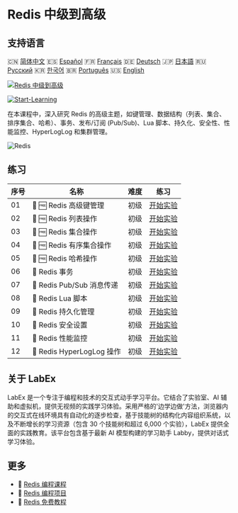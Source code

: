 # Redis 中级到高级

## 支持语言

🇨🇳 [简体中文](README_zh.md) 🇪🇸 [Español](README_es.md) 🇫🇷 [Français](README_fr.md) 🇩🇪 [Deutsch](README_de.md) 🇯🇵 [日本語](README_ja.md) 🇷🇺 [Русский](README_ru.md) 🇰🇷 [한국어](README_ko.md) 🇧🇷 [Português](README_pt.md) 🇺🇸 [English](README.md) 

[![Redis 中级到高级](https://cover-creator.labex.io/redis-intermediate-to-advanced.png?lang=zh)](https://labex.io/zh/courses/redis-intermediate-to-advanced)

[![Start-Learning](https://img.shields.io/badge/Start-Learning-whitesmoke?style=for-the-badge)](https://labex.io/zh/courses/redis-intermediate-to-advanced)

在本课程中，深入研究 Redis 的高级主题，如键管理、数据结构（列表、集合、排序集合、哈希）、事务、发布/订阅 (Pub/Sub)、Lua 脚本、持久化、安全性、性能监控、HyperLogLog 和集群管理。

![Redis](https://img.shields.io/badge/Redis-whitesmoke?style=for-the-badge&logo=redis)


## 练习

|   序号 | 名称                       | 难度   | 练习                                                                                                            |
|--------|----------------------------|--------|-----------------------------------------------------------------------------------------------------------------|
|     01 | 📖 🆓 Redis 高级键管理     | 初级   | <a target='_blank' href='https://labex.io/zh/tutorials/redis-redis-advanced-key-management-552094'>开始实验</a> |
|     02 | 📖 🆓 Redis 列表操作       | 初级   | <a target='_blank' href='https://labex.io/zh/tutorials/redis-redis-list-operations-552098'>开始实验</a>         |
|     03 | 📖 🆓 Redis 集合操作       | 初级   | <a target='_blank' href='https://labex.io/zh/tutorials/redis-redis-set-operations-552104'>开始实验</a>          |
|     04 | 📖 🆓 Redis 有序集合操作   | 初级   | <a target='_blank' href='https://labex.io/zh/tutorials/redis-redis-sorted-set-operations-552105'>开始实验</a>   |
|     05 | 📖 🆓 Redis 哈希操作       | 初级   | <a target='_blank' href='https://labex.io/zh/tutorials/redis-redis-hash-operations-552096'>开始实验</a>         |
|     06 | 📖  Redis 事务             | 初级   | <a target='_blank' href='https://labex.io/zh/tutorials/redis-redis-transactions-552106'>开始实验</a>            |
|     07 | 📖  Redis Pub/Sub 消息传递 | 初级   | <a target='_blank' href='https://labex.io/zh/tutorials/redis-redis-pub-sub-messaging-552102'>开始实验</a>       |
|     08 | 📖  Redis Lua 脚本         | 初级   | <a target='_blank' href='https://labex.io/zh/tutorials/redis-redis-lua-scripting-552099'>开始实验</a>           |
|     09 | 📖  Redis 持久化管理       | 初级   | <a target='_blank' href='https://labex.io/zh/tutorials/redis-redis-persistence-management-552101'>开始实验</a>  |
|     10 | 📖  Redis 安全设置         | 初级   | <a target='_blank' href='https://labex.io/zh/tutorials/redis-redis-security-settings-552103'>开始实验</a>       |
|     11 | 📖  Redis 性能监控         | 初级   | <a target='_blank' href='https://labex.io/zh/tutorials/redis-redis-performance-monitoring-552100'>开始实验</a>  |
|     12 | 📖  Redis HyperLogLog 操作 | 初级   | <a target='_blank' href='https://labex.io/zh/tutorials/redis-redis-hyperloglog-operations-552097'>开始实验</a>  |

## 关于 LabEx

LabEx 是一个专注于编程和技术的交互式动手学习平台。它结合了实验室、AI 辅助和虚拟机，提供无视频的实践学习体验。采用严格的'边学边做'方法，浏览器内的交互式在线环境具有自动化的逐步检查，基于技能树的结构化内容组织系统，以及不断增长的学习资源（包含 30 个技能树和超过 6,000 个实验），LabEx 提供全面的实践教育。该平台包含基于最新 AI 模型构建的学习助手 Labby，提供对话式学习体验。

## 更多

- 🔗 [Redis 编程课程](https://github.com/labex-labs/awesome-programming-courses)
- 🔗 [Redis 编程项目](https://github.com/labex-labs/awesome-programming-projects)
- 🔗 [Redis 免费教程](https://github.com/labex-labs/redis-free-tutorials)

